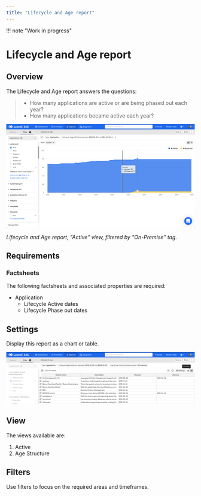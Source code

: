 ```yaml
---
title: "Lifecycle and Age report"
---
```


!!! note "Work in progress"

# Lifecycle and Age report

## Overview

The Lifecycle and Age report answers the questions:

>- How many applications are active or are being phased out each year?
>- How many applications became active each year?

![](../assets/images/lifecycle-age-active-view.png)

*Lifecycle and Age report, "Active" view, filtered by "On-Premise" tag.*

## Requirements

### Factsheets

The following factsheets and associated properties are required:

- Application
    - Lifecycle Active dates
    - Lifecycle Phase out dates

<!--
### Tags 

No tags are required for this report.

### Other requirement

No other requirements
-->

## Settings

Display this report as a chart or table. 

![](../assets/images/lifecycle-age-active-view-table.png)

## View

The views available are:

1. Active
1. Age Structure

## Filters

Use filters to focus on the required areas and timeframes.
 
<!--
## Editing

This report cannot be edited
-->
